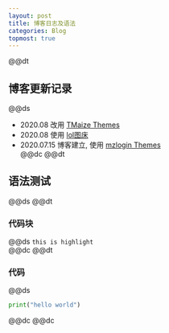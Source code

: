 ```yaml
---  
layout: post  
title: 博客日志及语法  
categories: Blog  
topmost: true  
---  
```

@@dt
## 博客更新记录
@@ds
- 2020.08 改用 [TMaize Themes](https://github.com/TMaize/tmaize-blog)  
- 2020.08 使用 [lol图床](https://imagelol.com)  
- 2020.07.15 博客建立, 使用 [mzlogin Themes](https://github.com/mzlogin/mzlogin.github.io)  
@@dc
@@dt
## 语法测试
@@ds
@@dt
### 代码块
@@ds
`this is highlight`  
@@dc
@@dt
### 代码
@@ds
``` python
print("hello world")
```  

@@dc
@@dc
